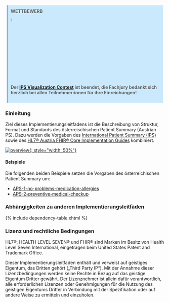<style>
.stu-note::before {
  white-space: pre;
  content: "WETTBEWERB\A ";
  background-color: unset;
  color: unset;
  font-weight: bold;
}

blockquote.stu-note {
  margin: 5px;
  padding: 10px;
  background-color: #CBE9FD;
  border-left-color: #7F929E;
}
</style>

<div xmlns="http://www.w3.org/1999/xhtml"
  xmlns:xsi="http://www.w3.org/2001/XMLSchema-instance">
  <blockquote class="stu-note">
    <p><img src="contest.png" alt="hl7at" style="width: 5%"></p>
    <p></p>
    <p><strong>Der <a href="contest.html">IPS Visualization Contest</a> ist beendet, die Fachjury bedankt sich herzlich bei allen Teilnehmer:innen für ihre Einreichungen!</strong></p>
    <p></p>
    <p></p>
  </blockquote>
</div>

### Einleitung

Ziel dieses Implementierungsleitfadens ist die Beschreibung von Struktur, Format und Standards des österreischischen Patient Summary (Austrian PS). Dazu werden die Vorgaben des [International Patient Summary (IPS)](https://hl7.org/fhir/uv/ips/) sowie des [HL7® Austria FHIR® Core Implementation Guides](https://build.fhir.org/ig/HL7Austria/HL7-AT-FHIR-Core-R4/) kombiniert.

[![overview](austrian-ips-context.drawio.png){: style="width: 50%"}](austrian-ips-context.drawio.png)

#### Beispiele

Die folgenden beiden Beispiele setzen die Vorgaben des österreichischen Patient Summary um:

- [APS-1-no-problems-medication-allergies](Bundle-APS-1-no-problems-medication-allergies.html)
- [APS-2-preventive-medical-checkup](Bundle-APS-2-preventive-medical-checkup.html)

### Abhängigkeiten zu anderen Implementierungsleitfäden

{% include dependency-table.xhtml %}

### Lizenz und rechtliche Bedingungen
HL7®, HEALTH LEVEL SEVEN® und FHIR® sind Marken im Besitz von Health Level Seven International, eingetragen beim United States Patent and Trademark Office.

Dieser Implementierungsleitfaden enthält und verweist auf geistiges Eigentum, das Dritten gehört („Third Party IP“). Mit der Annahme dieser Lizenzbedingungen werden keine Rechte in Bezug auf das geistige Eigentum Dritter gewährt. Der Lizenznehmer ist allein dafür verantwortlich, alle erforderlichen Lizenzen oder Genehmigungen für die Nutzung des geistigen Eigentums Dritter in Verbindung mit der Spezifikation oder auf andere Weise zu ermitteln und einzuholen.